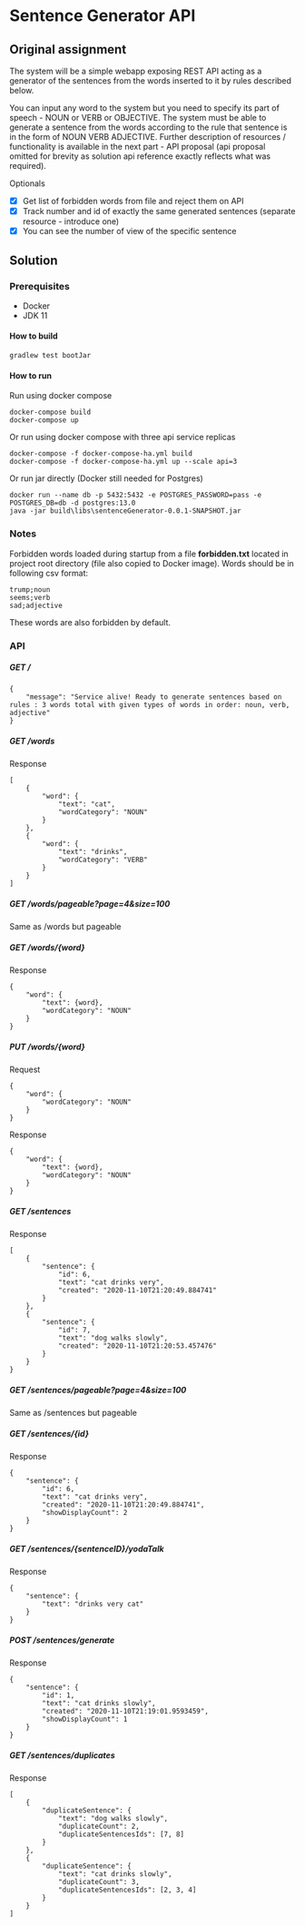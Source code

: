 # Sentence Generator API

## Original assignment
The system will be a simple webapp exposing REST API acting as a generator of the sentences
from the words inserted to it by rules described below. 

You can input any word to the system but
you need to specify its part of speech - NOUN or VERB or OBJECTIVE.
The system must be able to generate a sentence from the words according to the rule that
sentence is in the form of NOUN VERB ADJECTIVE. Further description of resources /
functionality is available in the next part - API proposal (api proposal omitted for brevity as solution api reference exactly reflects what was required).

Optionals
- [x] Get list of forbidden words from file and reject them on API
- [x] Track number and id of exactly the same generated sentences (separate resource - introduce one)
- [x] You can see the number of view of the specific sentence

## Solution
### Prerequisites
 - Docker
 - JDK 11

#### How to build

```
gradlew test bootJar
```

#### How to run
Run using docker compose
```
docker-compose build
docker-compose up
```
Or run using docker compose with three api service replicas
```
docker-compose -f docker-compose-ha.yml build
docker-compose -f docker-compose-ha.yml up --scale api=3
```
Or run jar directly (Docker still needed for Postgres)
```
docker run --name db -p 5432:5432 -e POSTGRES_PASSWORD=pass -e POSTGRES_DB=db -d postgres:13.0
java -jar build\libs\sentenceGenerator-0.0.1-SNAPSHOT.jar
```

### Notes
Forbidden words loaded during startup from a file **forbidden.txt** located in project root directory (file also copied to Docker image).
Words should be in following csv format:
```
trump;noun
seems;verb
sad;adjective
```
These words are also forbidden by default.
### API

##### GET /
```
{
    "message": "Service alive! Ready to generate sentences based on rules : 3 words total with given types of words in order: noun, verb, adjective"
}
```

##### GET /words
Response
```
[
    {
        "word": {
            "text": "cat",
            "wordCategory": "NOUN"
        }
    },
    {
        "word": {
            "text": "drinks",
            "wordCategory": "VERB"
        }
    }
]
```
##### GET /words/pageable?page=4&size=100
Same as /words but pageable 

##### GET /words/{word}
Response
```
{
    "word": {
        "text": {word},
        "wordCategory": "NOUN"
    }
}
```

##### PUT /words/{word}
Request
```
{
    "word": {
        "wordCategory": "NOUN"
    }
}
```
Response
```
{
    "word": {
        "text": {word},
        "wordCategory": "NOUN"
    }
}
```

##### GET /sentences
Response
```
[
    {
        "sentence": {
            "id": 6,
            "text": "cat drinks very",
            "created": "2020-11-10T21:20:49.884741"
        }
    },
    {
        "sentence": {
            "id": 7,
            "text": "dog walks slowly",
            "created": "2020-11-10T21:20:53.457476"
        }
    }
}
```
##### GET /sentences/pageable?page=4&size=100
Same as /sentences but pageable 

##### GET /sentences/{id}
Response
```
{
    "sentence": {
        "id": 6,
        "text": "cat drinks very",
        "created": "2020-11-10T21:20:49.884741",
        "showDisplayCount": 2
    }
}
```

##### GET /sentences/{sentenceID}/yodaTalk
Response
```
{
    "sentence": {
        "text": "drinks very cat"
    }
}
```


##### POST /sentences/generate 
Response
```
{
    "sentence": {
        "id": 1,
        "text": "cat drinks slowly",
        "created": "2020-11-10T21:19:01.9593459",
        "showDisplayCount": 1
    }
}
```

##### GET /sentences/duplicates
Response
```
[
    {
        "duplicateSentence": {
            "text": "dog walks slowly",
            "duplicateCount": 2,
            "duplicateSentencesIds": [7, 8]
        }
    },
    {
        "duplicateSentence": {
            "text": "cat drinks slowly",
            "duplicateCount": 3,
            "duplicateSentencesIds": [2, 3, 4]
        }
    }
]
```

